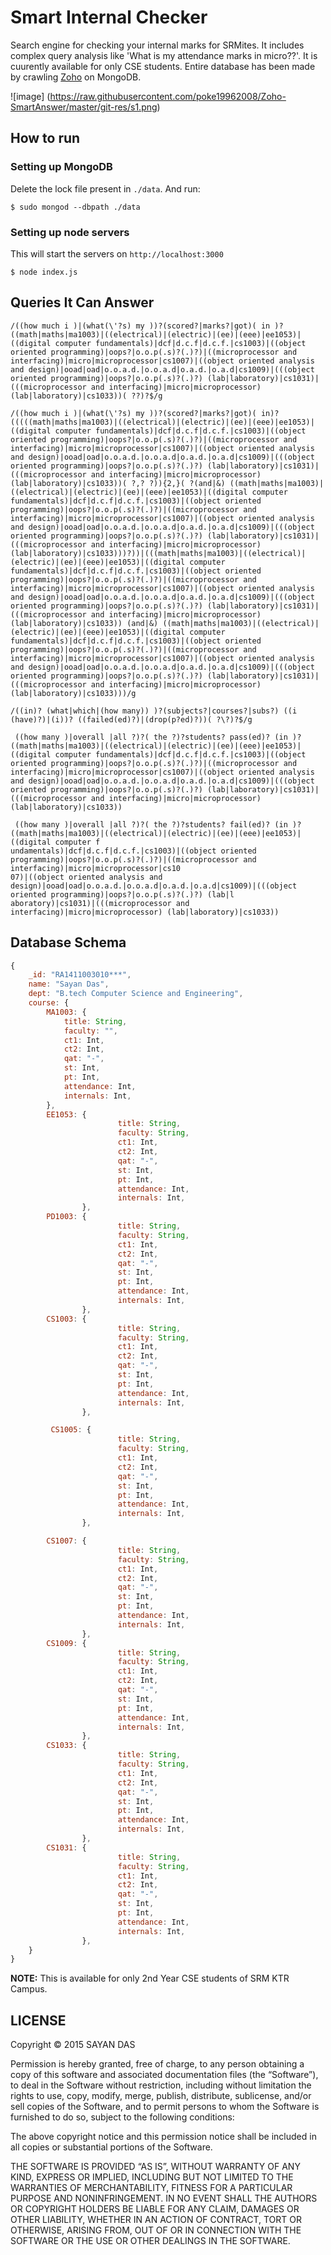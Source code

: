 # Smart Internal Checker

Search engine for checking your internal marks for SRMites. It includes complex query analysis like 'What is my attendance marks in micro??'. It is cuurently available for only CSE students. Entire database has been made by crawling [Zoho](https://creator.zohopublic.com/srm_university/attendance-2015-16/view-perma/Student_Status/H2rQs63qk22E9xdk1PAnBnNqzuFfgZMtD9yN5RkfuA7V6RsCdOfxxXeXjud80upTEZgQxjPJR3b0ffxU49rYOSr7fpaa9g1hRZmd/studentID=2727643000005460843) on MongoDB.

![image] (https://raw.githubusercontent.com/poke19962008/Zoho-SmartAnswer/master/git-res/s1.png)

## How to run

### Setting up MongoDB

Delete the lock file present in `./data`. And run:

```
$ sudo mongod --dbpath ./data
```

### Setting up node servers

This will start the servers on `http://localhost:3000`


```
$ node index.js
```

## Queries It Can Answer

  ```
 /((how much i )|(what(\'?s) my ))?(scored?|marks?|got)( in )?((math|maths|ma1003)|((electrical)|(electric)|(ee)|(eee)|ee1053)|((digital computer fundamentals)|dcf|d.c.f|d.c.f.|cs1003)|((object oriented programming)|oops?|o.o.p(.s)?(.)?)|((microprocessor and interfacing)|micro|microprocessor|cs1007)|((object oriented analysis and design)|ooad|oad|o.o.a.d.|o.o.a.d|o.a.d.|o.a.d|cs1009)|(((object oriented programming)|oops?|o.o.p(.s)?(.)?) (lab|laboratory)|cs1031)|(((microprocessor and interfacing)|micro|microprocessor) (lab|laboratory)|cs1033))( ??)?$/g 
 ```

  ```
 /((how much i )|(what(\'?s) my ))?(scored?|marks?|got)( in)? (((((math|maths|ma1003)|((electrical)|(electric)|(ee)|(eee)|ee1053)|((digital computer fundamentals)|dcf|d.c.f|d.c.f.|cs1003)|((object oriented programming)|oops?|o.o.p(.s)?(.)?)|((microprocessor and interfacing)|micro|microprocessor|cs1007)|((object oriented analysis and design)|ooad|oad|o.o.a.d.|o.o.a.d|o.a.d.|o.a.d|cs1009)|(((object oriented programming)|oops?|o.o.p(.s)?(.)?) (lab|laboratory)|cs1031)|(((microprocessor and interfacing)|micro|microprocessor) (lab|laboratory)|cs1033))( ?,? ?)){2,}( ?(and|&) ((math|maths|ma1003)|((electrical)|(electric)|(ee)|(eee)|ee1053)|((digital computer fundamentals)|dcf|d.c.f|d.c.f.|cs1003)|((object oriented programming)|oops?|o.o.p(.s)?(.)?)|((microprocessor and interfacing)|micro|microprocessor|cs1007)|((object oriented analysis and design)|ooad|oad|o.o.a.d.|o.o.a.d|o.a.d.|o.a.d|cs1009)|(((object oriented programming)|oops?|o.o.p(.s)?(.)?) (lab|laboratory)|cs1031)|(((microprocessor and interfacing)|micro|microprocessor) (lab|laboratory)|cs1033)))?))|(((math|maths|ma1003)|((electrical)|(electric)|(ee)|(eee)|ee1053)|((digital computer fundamentals)|dcf|d.c.f|d.c.f.|cs1003)|((object oriented programming)|oops?|o.o.p(.s)?(.)?)|((microprocessor and interfacing)|micro|microprocessor|cs1007)|((object oriented analysis and design)|ooad|oad|o.o.a.d.|o.o.a.d|o.a.d.|o.a.d|cs1009)|(((object oriented programming)|oops?|o.o.p(.s)?(.)?) (lab|laboratory)|cs1031)|(((microprocessor and interfacing)|micro|microprocessor) (lab|laboratory)|cs1033)) (and|&) ((math|maths|ma1003)|((electrical)|(electric)|(ee)|(eee)|ee1053)|((digital computer fundamentals)|dcf|d.c.f|d.c.f.|cs1003)|((object oriented programming)|oops?|o.o.p(.s)?(.)?)|((microprocessor and interfacing)|micro|microprocessor|cs1007)|((object oriented analysis and design)|ooad|oad|o.o.a.d.|o.o.a.d|o.a.d.|o.a.d|cs1009)|(((object oriented programming)|oops?|o.o.p(.s)?(.)?) (lab|laboratory)|cs1031)|(((microprocessor and interfacing)|micro|microprocessor) (lab|laboratory)|cs1033)))/g 
 ```


 ```
 /((in)? (what|which|(how many)) )?(subjects?|courses?|subs?) ((i (have)?)|(i))? ((failed(ed)?)|(drop(p?ed)?))( ?\?)?$/g 
 ```

```
 ((how many )|overall |all ?)?( the ?)?students? pass(ed)? (in )?((math|maths|ma1003)|((electrical)|(electric)|(ee)|(eee)|ee1053)|((digital computer fundamentals)|dcf|d.c.f|d.c.f.|cs1003)|((object oriented programming)|oops?|o.o.p(.s)?(.)?)|((microprocessor and interfacing)|micro|microprocessor|cs1007)|((object oriented analysis and design)|ooad|oad|o.o.a.d.|o.o.a.d|o.a.d.|o.a.d|cs1009)|(((object oriented programming)|oops?|o.o.p(.s)?(.)?) (lab|laboratory)|cs1031)|(((microprocessor and interfacing)|micro|microprocessor) (lab|laboratory)|cs1033)) 
 ```

```
 ((how many )|overall |all ?)?( the ?)?students? fail(ed)? (in )?((math|maths|ma1003)|((electrical)|(electric)|(ee)|(eee)|ee1053)|((digital computer f
undamentals)|dcf|d.c.f|d.c.f.|cs1003)|((object oriented programming)|oops?|o.o.p(.s)?(.)?)|((microprocessor and interfacing)|micro|microprocessor|cs10
07)|((object oriented analysis and design)|ooad|oad|o.o.a.d.|o.o.a.d|o.a.d.|o.a.d|cs1009)|(((object oriented programming)|oops?|o.o.p(.s)?(.)?) (lab|l
aboratory)|cs1031)|(((microprocessor and interfacing)|micro|microprocessor) (lab|laboratory)|cs1033))
 ```

## Database Schema

```javascript
{
	_id: "RA1411003010***",
	name: "Sayan Das",
	dept: "B.tech Computer Science and Engineering",
	course: {
		MA1003: {
			title: String,
			faculty: "",
			ct1: Int,
			ct2: Int,
			qat: "-",
			st: Int,
			pt: Int,
			attendance: Int,
			internals: Int,
		},
 		EE1053: {
                        title: String,
                        faculty: String,
                        ct1: Int,
                        ct2: Int,
                        qat: "-",
                        st: Int,
                        pt: Int,
                        attendance: Int,
                        internals: Int,
                },
 		PD1003: {
                        title: String,
                        faculty: String,
                        ct1: Int,
                        ct2: Int,
                        qat: "-",
                        st: Int,
                        pt: Int,
                        attendance: Int,
                        internals: Int,
                },
 		CS1003: {
                        title: String,
                        faculty: String,
                        ct1: Int,
                        ct2: Int,
                        qat: "-",
                        st: Int,
                        pt: Int,
                        attendance: Int,
                        internals: Int,
                },

		 CS1005: {
                        title: String,
                        faculty: String,
                        ct1: Int,
                        ct2: Int,
                        qat: "-",
                        st: Int,
                        pt: Int,
                        attendance: Int,
                        internals: Int,
                },

 		CS1007: {
                        title: String,
                        faculty: String,
                        ct1: Int,
                        ct2: Int,
                        qat: "-",
                        st: Int,
                        pt: Int,
                        attendance: Int,
                        internals: Int,
                },
 		CS1009: {
                        title: String,
                        faculty: String,
                        ct1: Int,
                        ct2: Int,
                        qat: "-",
                        st: Int,
                        pt: Int,
                        attendance: Int,
                        internals: Int,
                },
		CS1033: {
                        title: String,
                        faculty: String,
                        ct1: Int,
                        ct2: Int,
                        qat: "-",
                        st: Int,
                        pt: Int,
                        attendance: Int,
                        internals: Int,
                },
 		CS1031: {
                        title: String,
                        faculty: String,
                        ct1: Int,
                        ct2: Int,
                        qat: "-",
                        st: Int,
                        pt: Int,
                        attendance: Int,
                        internals: Int,
                },
	}
}
```


**NOTE:** This is available for only 2nd Year CSE students of SRM KTR Campus.


## LICENSE

Copyright © 2015 SAYAN DAS

Permission is hereby granted, free of charge, to any person obtaining a copy of this software and associated documentation files (the “Software”), to deal in the Software without restriction, including without limitation the rights to use, copy, modify, merge, publish, distribute, sublicense, and/or sell copies of the Software, and to permit persons to whom the Software is furnished to do so, subject to the following conditions:

The above copyright notice and this permission notice shall be included in all copies or substantial portions of the Software.

THE SOFTWARE IS PROVIDED “AS IS”, WITHOUT WARRANTY OF ANY KIND, EXPRESS OR IMPLIED, INCLUDING BUT NOT LIMITED TO THE WARRANTIES OF MERCHANTABILITY, FITNESS FOR A PARTICULAR PURPOSE AND NONINFRINGEMENT. IN NO EVENT SHALL THE AUTHORS OR COPYRIGHT HOLDERS BE LIABLE FOR ANY CLAIM, DAMAGES OR OTHER LIABILITY, WHETHER IN AN ACTION OF CONTRACT, TORT OR OTHERWISE, ARISING FROM, OUT OF OR IN CONNECTION WITH THE SOFTWARE OR THE USE OR OTHER DEALINGS IN THE SOFTWARE. 
